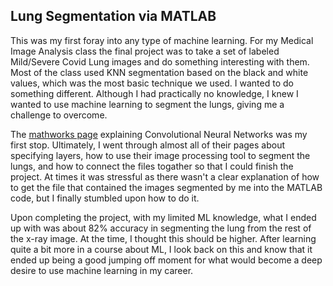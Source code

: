## Lung Segmentation via MATLAB

This was my first foray into any type of machine learning. 
For my Medical Image Analysis class the final project was to take a set of labeled Mild/Severe Covid Lung images and do something interesting with them. 
Most of the class used KNN segmentation based on the black and white values, which was the most basic technique we used. I wanted to do something different. 
Although I had practically no knowledge, I knew I wanted to use machine learning to segment the lungs, giving me a challenge to overcome. 

The [mathworks page](https://www.mathworks.com/help/deeplearning/ug/introduction-to-convolutional-neural-networks.html;jsessionid=6d7a648abf565bb66689d5af74b2) explaining Convolutional Neural Networks was my first stop.
Ultimately, I went through almost all of their pages about specifying layers, how to use their image processing tool to segment the lungs, and how to connect the files togather so that I could finish the project. 
At times it was stressful as there wasn't a clear explanation of how to get the file that contained the images segmented by me into the MATLAB code, but I finally stumbled upon how to do it. 

Upon completing the project, with my limited ML knowledge, what I ended up with was about 82% accuracy in segmenting the lung from the rest of the x-ray image. 
At the time, I thought this should be higher. After learning quite a bit more in a course about ML, I look back on this and know that it ended up being a good jumping off moment for what would become a deep desire to use machine learning in my career. 
